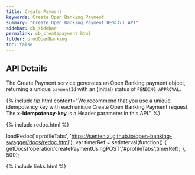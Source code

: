 ```yaml
---
title: Create Payment
keywords: Create Open Banking Payment
summary: "Create Open Banking Payment RESTful API"
sidebar: ob_sidebar
permalink: ob_createpayment.html
folder: prodOpenBanking
toc: false
---
```


## API Details 

The Create Payment service generates an Open Banking payment object, returning a unique ``paymentId`` with an (initial) status of  ``PENDING_APPROVAL``.

{% include tip.html content="We recommend that you use a unique idempotency key with each unique Create Open Banking Payment request. The **x-idempotency-key** is a Header parameter in this API." %}


<ul id="profileTabs" class="nav nav-tabs">
    
   
</ul>
   
{% include redoc.html %}
   
loadRedoc('#profileTabs', 'https://sentenial.github.io/open-banking-swagger/docs/redoc.html');
var timerRef = setInterval(function() { getDocs('operation/createPaymentUsingPOST','#profileTabs',timerRef); }, 500);


</script>


<div id="mydiv"></div>


</div>



</div>


{% include links.html %}
